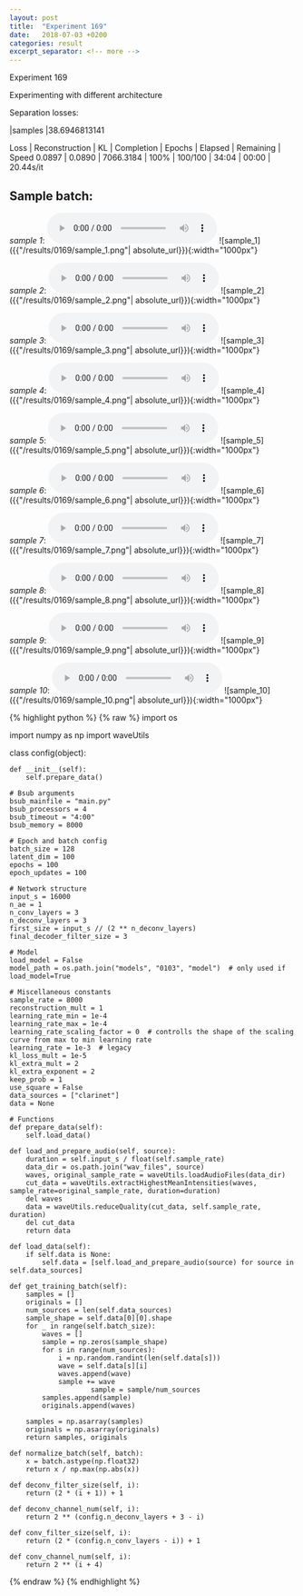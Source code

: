 ```yaml
---
layout: post
title:  "Experiment 169"
date:   2018-07-03 +0200
categories: result
excerpt_separator: <!-- more -->
---
```

Experiment 169

Experimenting with different architecture

Separation losses:

|samples
|38.6946813141

Loss | Reconstruction | KL | Completion | Epochs | Elapsed | Remaining | Speed
0.0897 | 0.0890 | 7066.3184 | 100% | 100/100 | 34:04 | 00:00 | 20.44s/it<!-- more -->

## **Sample batch**:
_sample 1_:
<audio src="/ResultsOverview/results/0169/sample_1.wav" controls preload></audio>
![sample_1]({{"/results/0169/sample_1.png"| absolute_url}}){:width="1000px"}

_sample 2_:
<audio src="/ResultsOverview/results/0169/sample_2.wav" controls preload></audio>
![sample_2]({{"/results/0169/sample_2.png"| absolute_url}}){:width="1000px"}

_sample 3_:
<audio src="/ResultsOverview/results/0169/sample_3.wav" controls preload></audio>
![sample_3]({{"/results/0169/sample_3.png"| absolute_url}}){:width="1000px"}

_sample 4_:
<audio src="/ResultsOverview/results/0169/sample_4.wav" controls preload></audio>
![sample_4]({{"/results/0169/sample_4.png"| absolute_url}}){:width="1000px"}

_sample 5_:
<audio src="/ResultsOverview/results/0169/sample_5.wav" controls preload></audio>
![sample_5]({{"/results/0169/sample_5.png"| absolute_url}}){:width="1000px"}

_sample 6_:
<audio src="/ResultsOverview/results/0169/sample_6.wav" controls preload></audio>
![sample_6]({{"/results/0169/sample_6.png"| absolute_url}}){:width="1000px"}

_sample 7_:
<audio src="/ResultsOverview/results/0169/sample_7.wav" controls preload></audio>
![sample_7]({{"/results/0169/sample_7.png"| absolute_url}}){:width="1000px"}

_sample 8_:
<audio src="/ResultsOverview/results/0169/sample_8.wav" controls preload></audio>
![sample_8]({{"/results/0169/sample_8.png"| absolute_url}}){:width="1000px"}

_sample 9_:
<audio src="/ResultsOverview/results/0169/sample_9.wav" controls preload></audio>
![sample_9]({{"/results/0169/sample_9.png"| absolute_url}}){:width="1000px"}

_sample 10_:
<audio src="/ResultsOverview/results/0169/sample_10.wav" controls preload></audio>
![sample_10]({{"/results/0169/sample_10.png"| absolute_url}}){:width="1000px"}


{% highlight python %}
{% raw %}
import os

import numpy as np
import waveUtils


class config(object):

	def __init__(self):
		self.prepare_data()

	# Bsub arguments
	bsub_mainfile = "main.py"
	bsub_processors = 4
	bsub_timeout = "4:00"
	bsub_memory = 8000

	# Epoch and batch config
	batch_size = 128
	latent_dim = 100
	epochs = 100
	epoch_updates = 100

	# Network structure
	input_s = 16000
	n_ae = 1
	n_conv_layers = 3
	n_deconv_layers = 3
	first_size = input_s // (2 ** n_deconv_layers)
	final_decoder_filter_size = 3

	# Model
	load_model = False
	model_path = os.path.join("models", "0103", "model")  # only used if load_model=True

	# Miscellaneous constants
	sample_rate = 8000
	reconstruction_mult = 1
	learning_rate_min = 1e-4
	learning_rate_max = 1e-4
	learning_rate_scaling_factor = 0  # controlls the shape of the scaling curve from max to min learning rate
	learning_rate = 1e-3  # legacy
	kl_loss_mult = 1e-5
	kl_extra_mult = 2
	kl_extra_exponent = 2
	keep_prob = 1
	use_square = False
	data_sources = ["clarinet"]
	data = None

	# Functions
	def prepare_data(self):
		self.load_data()

	def load_and_prepare_audio(self, source):
		duration = self.input_s / float(self.sample_rate)
		data_dir = os.path.join("wav_files", source)
		waves, original_sample_rate = waveUtils.loadAudioFiles(data_dir)
		cut_data = waveUtils.extractHighestMeanIntensities(waves, sample_rate=original_sample_rate, duration=duration)
		del waves
		data = waveUtils.reduceQuality(cut_data, self.sample_rate, duration)
		del cut_data
		return data

	def load_data(self):
		if self.data is None:
			self.data = [self.load_and_prepare_audio(source) for source in self.data_sources]

	def get_training_batch(self):
		samples = []
		originals = []
		num_sources = len(self.data_sources)
		sample_shape = self.data[0][0].shape
		for _ in range(self.batch_size):
			waves = []
			sample = np.zeros(sample_shape)
			for s in range(num_sources):
				i = np.random.randint(len(self.data[s]))
				wave = self.data[s][i]
				waves.append(wave)
				sample += wave
                        sample = sample/num_sources
			samples.append(sample)
			originals.append(waves)

		samples = np.asarray(samples)
		originals = np.asarray(originals)
		return samples, originals

	def normalize_batch(self, batch):
		x = batch.astype(np.float32)
		return x / np.max(np.abs(x))

	def deconv_filter_size(self, i):
		return (2 * (i + 1)) + 1

	def deconv_channel_num(self, i):
		return 2 ** (config.n_deconv_layers + 3 - i)

	def conv_filter_size(self, i):
		return (2 * (config.n_conv_layers - i)) + 1

	def conv_channel_num(self, i):
		return 2 ** (i + 4)

{% endraw %}
{% endhighlight %}

